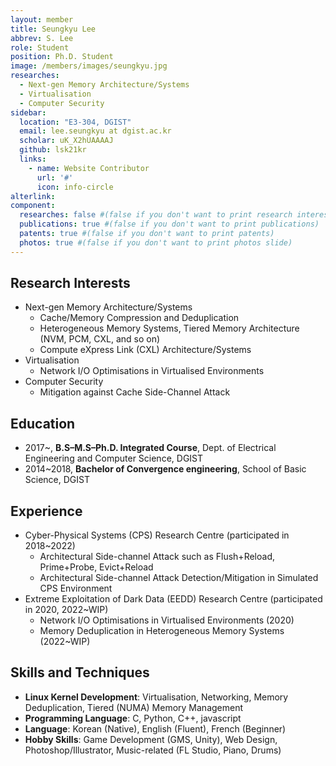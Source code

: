```yaml
---
layout: member
title: Seungkyu Lee
abbrev: S. Lee
role: Student
position: Ph.D. Student
image: /members/images/seungkyu.jpg
researches:
  - Next-gen Memory Architecture/Systems
  - Virtualisation
  - Computer Security
sidebar:
  location: "E3-304, DGIST"
  email: lee.seungkyu at dgist.ac.kr
  scholar: uK_X2hUAAAAJ
  github: lsk21kr
  links:
    - name: Website Contributor
      url: '#'
      icon: info-circle
alterlink: 
component:
  researches: false #(false if you don't want to print research interest)
  publications: true #(false if you don't want to print publications)
  patents: true #(false if you don't want to print patents)
  photos: true #(false if you don't want to print photos slide)
---
```


## Research Interests
- Next-gen Memory Architecture/Systems
  - Cache/Memory Compression and Deduplication
  - Heterogeneous Memory Systems, Tiered Memory Architecture (NVM, PCM, CXL, and so on)
  - Compute eXpress Link (CXL) Architecture/Systems
- Virtualisation
  - Network I/O Optimisations in Virtualised Environments
- Computer Security
  - Mitigation against Cache Side-Channel Attack

<div class="bigspacer"></div>

## Education
* 2017~, **B.S–M.S–Ph.D. Integrated Course**, Dept. of Electrical Engineering and Computer Science, DGIST
* 2014~2018, **Bachelor of Convergence engineering**, School of Basic Science, DGIST

<div class="bigspacer"></div>

## Experience
* Cyber-Physical Systems (CPS) Research Centre (participated in 2018~2022)
  * Architectural Side-channel Attack such as Flush+Reload, Prime+Probe, Evict+Reload
  * Architectural Side-channel Attack Detection/Mitigation in Simulated CPS Environment
* Extreme Exploitation of Dark Data (EEDD) Research Centre (participated in 2020, 2022~WIP)
  * Network I/O Optimisations in Virtualised Environments (2020)
  * Memory Deduplication in Heterogeneous Memory Systems (2022~WIP)

<div class="bigspacer"></div>

## Skills and Techniques
* **Linux Kernel Development**: Virtualisation, Networking, Memory Deduplication, Tiered (NUMA) Memory Management
* **Programming Language**: C, Python, C++, javascript
* **Language**: Korean (Native), English (Fluent), French (Beginner)
* **Hobby Skills**: Game Development (GMS, Unity), Web Design, Photoshop/Illustrator, Music-related (FL Studio, Piano, Drums)